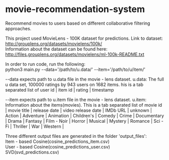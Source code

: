 # movie-recommendation-system

Recommend movies to users based on different collaborative filtering approaches.

This project used MovieLens - 100K dataset for predictions.
Link to dataset: http://grouplens.org/datasets/movielens/100k/ <br />
Information about the dataset can be found here: http://files.grouplens.org/datasets/movielens/ml-100k-README.txt

In order to run code, run the following: <br />
python3 main.py --data='/path/to/u.data/' --item='/path/to/u/item/'

--data expects path to u.data file in the movie - lens dataset.
u.data: The full u data set, 100000 ratings by 943 users on 1682 items. his is a tab separated list of
user id | item id | rating | timestamp

--item expects path to u.item file in the movie - lens dataset.
u.item: Information about the items(movies). This is a tab separated list of
movie id | movie title | release date | video release date |
IMDb URL | unknown | Action | Adventure | Animation |
Children's | Comedy | Crime | Documentary | Drama | Fantasy |
Film - Noir | Horror | Musical | Mystery | Romance | Sci - Fi |
Thriller | War | Western |

Three different output files are generated in the folder 'output_files':<br />
Item - based Cosine(cosine_predictions_item.csv) <br />
User - based Cosine(cosine_predictions_user.csv) <br />
SVD(svd_predictions.csv)


